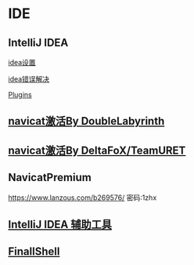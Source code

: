 # IDE
## IntelliJ IDEA
[idea设置](https://github.com/claer-ding/UseNotes/blob/master/IDE/idea%E8%AE%BE%E7%BD%AE.md)

[idea错误解决](https://github.com/claer-ding/UseNotes/blob/master/IDE/idea%E9%94%99%E8%AF%AF%E8%A7%A3%E5%86%B3.md)

[Plugins](https://github.com/claer-ding/UseNotes/blob/master/IDE/Plugins.md)


## [navicat激活By DoubleLabyrinth](https://github.com/DoubleLabyrinth/navicat-keygen)

## [navicat激活By DeltaFoX/TeamURET](https://dfox.it/DeFconX/files/file/79-navicat-software/)

## NavicatPremium
https://www.lanzous.com/b269576/ 密码:1zhx

## [IntelliJ IDEA 辅助工具](https://github.com/mrshawnho/ideaagent)

## [FinallShell](http://www.hostbuf.com/)
